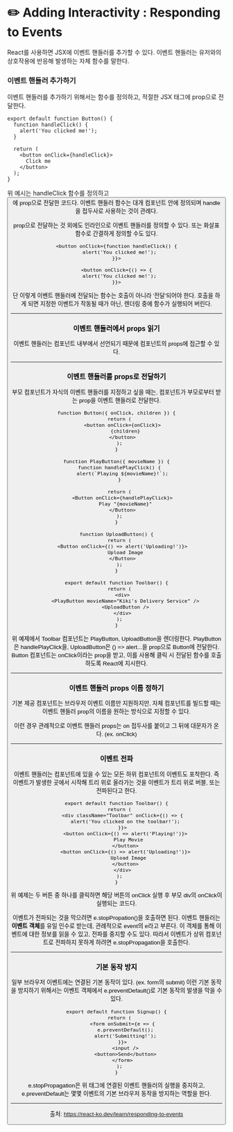 # ✏️ Adding Interactivity : Responding to Events

React를 사용하면 JSX에 이벤트 핸들러를 추가할 수 있다.
이벤트 핸들러는 유저와의 상호작용에 반응해 발생하는 자체 함수를 말한다.

### 이벤트 핸들러 추가하기

이벤트 핸들러를 추가하기 위해서는 함수를 정의하고, 적절한 JSX 태그에 prop으로 전달한다.

```
export default function Button() {
  function handleClick() {
    alert('You clicked me!');
  }

  return (
    <button onClick={handleClick}>
      Click me
    </button>
  );
}
```

위 예시는 handleClick 함수를 정의하고 <button>에 prop으로 전달한 코드다.
이벤트 핸들러 함수는 대개 컴포넌트 안에 정의되며 handle을 접두사로 사용하는 것이 관례다.

prop으로 전달하는 것 외에도 인라인으로 이벤트 핸들러를 정의할 수 있다.
또는 화살표 함수로 간결하게 정의할 수도 있다.

```
<button onClick={function handleClick() {
  alert('You clicked me!');
}}>
```

```
<button onClick={() => {
  alert('You clicked me!');
}}>
```

단 이렇게 이벤트 핸들러에 전달되는 함수는 호출이 아니라 '전달'되어야 한다.
호출을 하게 되면 지정한 이벤트가 작동될 때가 아닌, 렌더링 중에 함수가 실행되어 버린다.

---

### 이벤트 핸들러에서 props 읽기

이벤트 핸들러는 컴포넌트 내부에서 선언되기 때문에 컴포넌트의 props에 접근할 수 있다.

---

### 이벤트 핸들러를 props로 전달하기

부모 컴포넌트가 자식의 이벤트 핸들러를 지정하고 싶을 때는, 컴포넌트가 부모로부터 받는 prop을 이벤트 핸들러로 전달한다.

```
function Button({ onClick, children }) {
  return (
    <button onClick={onClick}>
      {children}
    </button>
  );
}

function PlayButton({ movieName }) {
  function handlePlayClick() {
    alert(`Playing ${movieName}!`);
  }

  return (
    <Button onClick={handlePlayClick}>
      Play "{movieName}"
    </Button>
  );
}

function UploadButton() {
  return (
    <Button onClick={() => alert('Uploading!')}>
      Upload Image
    </Button>
  );
}

export default function Toolbar() {
  return (
    <div>
      <PlayButton movieName="Kiki's Delivery Service" />
      <UploadButton />
    </div>
  );
}
```

위 예제에서 Toolbar 컴포넌트는 PlayButton, UploadButton을 렌더링한다.
PlayButton은 handlePlayClick을, UploadButton은 () => alert...을 prop으로 Button에 전달한다.
Button 컴포넌트는 onClick이라는 prop을 받고, 이를 사용해 클릭 시 전달된 함수를 호출하도록 React에 지시한다.

---

### 이벤트 핸들러 props 이름 정하기

기본 제공 컴포넌트는 브라우저 이벤트 이름만 지원하지만, 자체 컴포넌트를 빌드할 때는 이벤트 핸들러 prop의 이름을 원하는 방식으로 지정할 수 있다.

이런 경우 관례적으로 이벤트 핸들러 props는 on 접두사를 붙이고 그 뒤에 대문자가 온다. (ex. onClick)

---

### 이벤트 전파

이벤트 핸들러는 컴포넌트에 있을 수 있는 모든 하위 컴포넌트의 이벤트도 포착한다.
즉 이벤트가 발생한 곳에서 시작해 트리 위로 올라가는 것을 이벤트가 트리 위로 버블, 또는 전파된다고 한다.

```
export default function Toolbar() {
  return (
    <div className="Toolbar" onClick={() => {
      alert('You clicked on the toolbar!');
    }}>
      <button onClick={() => alert('Playing!')}>
        Play Movie
      </button>
      <button onClick={() => alert('Uploading!')}>
        Upload Image
      </button>
    </div>
  );
}
```

위 예제는 두 버튼 중 하나를 클릭하면 해당 버튼의 onClick 실행 후 부모 div의 onClick이 실행되는 코드다.

이벤트가 전파되는 것을 막으려면 e.stopPropation()을 호출하면 된다.
이벤트 핸들러는 **이벤트 객체**를 유일 인수로 받는데, 관례적으로 event의 e라고 부른다.
이 객체를 통해 이벤트에 대한 정보를 읽을 수 있고, 전파를 중지할 수도 있다.
따라서 이벤트가 상위 컴포넌트로 전파하지 못하게 하려면 e.stopPropagation을 호출한다.

---

### 기본 동작 방지

일부 브라우저 이벤트에는 연결된 기본 동작이 있다. (ex. form의 submit)
이런 기본 동작을 방지하기 위해서는 이벤트 객체에서 e.preventDefault()로 기본 동작의 발생을 막을 수 있다.

```
export default function Signup() {
  return (
    <form onSubmit={e => {
      e.preventDefault();
      alert('Submitting!');
    }}>
      <input />
      <button>Send</button>
    </form>
  );
}
```

e.stopPropagation은 위 태그에 연결된 이벤트 핸들러의 실행을 중지하고, e.preventDefault는 몇몇 이벤트의 기본 브라우저 동작을 방지하는 역할을 한다.

---

출처: https://react-ko.dev/learn/responding-to-events
